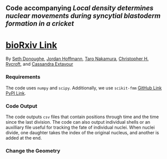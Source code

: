 ## Code accompanying _Local density determines nuclear movements during syncytial blastoderm formation in a cricket_
# [bioRxiv Link]()

By [Seth Donoughe](https://www.sethdonoughe.com/), [Jordan Hoffmann](https://jhoffmann.org/), [Taro Nakamura](http://www.nibb.ac.jp/niimilab/), [Christopher H. Rycroft](https://people.seas.harvard.edu/~chr/), and [Cassandra Extavour](https://www.extavourlab.com/)

### Requirements

The code uses `numpy` and `scipy`. Additionally, we use `scikit-fmm` [GitHub Link](https://github.com/scikit-fmm/scikit-fmm) [PyPI Link](https://pypi.org/project/scikit-fmm/).

### Code Output

The code outputs `csv` files that contain positions through time and the time since the last division. 
The code can also output individual shells or an auxilliary file useful for tracking the fate of individual nuclei. 
When nuclei divide, one daughter takes the index of the original nucleus, and another is added at the end. 

### Change the Geometry